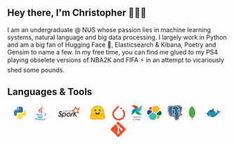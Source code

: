 ## Hey there, I'm Christopher 👨🏻‍💻
I am an undergraduate @ NUS whose passion lies in machine learning systems, natural language and big data processing. I largely work in Python and am a big fan of Hugging Face 🤗, Elasticsearch & Kibana, Poetry and Gensim to name a few. In my free time, you can find me glued to my PS4 playing obselete versions of NBA2K and FIFA ⚡ in an attempt to vicariously shed some pounds.



## Languages & Tools
 <!-- The lack of line breaks within anchor tags is due to a weird underline appearing when line breaks are present. -->
<p align="center">
  <a href="https://www.python.org/" title="Python"><img src="icons/python/python-original.svg" height="35" width="auto" /></a>
  &nbsp;
  <a href="https://www.java.com/en/" title="Java"><img src="icons/java/java-original.svg" height="35" width="auto" /></a>
   &nbsp;
  <a href="https://spark.apache.org/docs/latest/" title="Spark"><img src="icons/apache/spark.svg" height="35" width="auto" /></a>
  &nbsp;
  <a href="https://huggingface.co" title="Hugging Face Co"><img src="icons/huggingface/hf.svg" height="35" width="auto" /></a>
  &nbsp;
  <a href="https://pytorch.org/docs/stable/index.html" title="PyTorch"><img src="icons/pytorch/torch.svg" height="35" width="auto" /></a>
  &nbsp;
  <a href="https://airflow.apache.org" title="Airflow"><img src="icons/apache/airflow.svg" height="35" width="auto" /></a>
  &nbsp;
  <a href="https://www.elastic.co" title="Elasticsearch"><img src="icons/elk/elasticsearch.svg" height="35" width="auto" /></a>
  &nbsp;
  <a href="https://www.postgresql.org" title="PostgreSQL"><img src="icons/postgresql/postgresql-original.svg" height="35" width="auto" /></a>
  <a href="https://www.mongodb.com" title="MongoDB"><img src="icons/mongodb/mongodb-plain.svg" height="35" width="auto" /></a>
  &nbsp;
  <a href="https://www.docker.com" title="Docker"><img src="icons/docker/docker-original.svg" height="35" width="auto" /></a>
  &nbsp;
  <a href="https://git-scm.com" title="Git"><img src="icons/git/git-original.svg" height="35" width="auto" /></a>
</p>
<!-- markdownlint-enable MD033 -->

<!--
**ChristopherLiew/ChristopherLiew** is a ✨ _special_ ✨ repository because its `README.md` (this file) appears on your GitHub profile.

Here are some ideas to get you started:

- 🔭 I’m currently working on ...
- 🌱 I’m currently learning ...
- 👯 I’m looking to collaborate on ...
- 🤔 I’m looking for help with ...
- 💬 Ask me about ...
- 📫 How to reach me: ...
- 😄 Pronouns: ...
- ⚡ Fun fact: ...
-->
